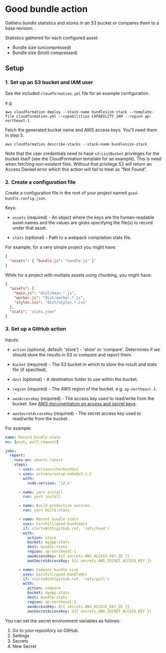 # Good bundle action

Gathers bundle statistics and stores in an S3 bucket or compares them to a base revision.

Statistics gathered for each configured asset:

- Bundle size (uncompressed)
- Bundle size (brotli compressed)

## Setup

### 1. Set up an S3 bucket and IAM user

See the included `cloudformation.yml` file for an example configuration.

e.g.

```console
aws cloudformation deploy --stack-name bundlesize-stack --template-file cloudformation.yml --capabilities CAPABILITY_IAM --region ap-northeast-1
```

Fetch the generated bucket name and AWS access keys. You'll need them in step 3.

```console
aws cloudformation describe-stacks --stack-name bundlesize-stack
```

Note that the user credentials need to have `s3:ListBucket` privileges for the
bucket itself (see the CloudFormation template for an example). This is need
when fetching non-existent files. Without that privilege S3 will return an
Access Denied error which this action will fail to treat as "Not Found".

### 2. Create a configuration file

Create a configuration file in the root of your project named `good-bundle.config.json`.

Keys:

- `assets` (required) - An object where the keys are the human-readable asset
  names and the values are globs specifying the file(s) to record under that asset.

- `stats` (optional) - Path to a webpack compilation stats file.

For example, for a very simple project you might have:

```json
{
  "assets": { "bundle.js": "bundle.js" }`
}
```

While for a project with multiple assets using chunking, you might have:

```json
{
  "assets": {
    "main.js": "dist/main.*.js",
    "worker.js": "dist/worker.*.js",
    "styles.css": "dist/styles.*.css"
  },
  "stats": "stats.json"
}
```

### 3. Set up a GitHub action

Inputs:

- `action` (optional, default: 'store') - 'store' or 'compare'.
  Determines if we should store the results in S3 or compare and report them.

- `bucket` (required) - The S3 bucket in which to store the result and stats file
  (if specified).

- `dest` (optional) - A destination folder to use within the bucket.

- `region` (required) - The AWS region of the bucket, e.g. `ap-northeast-1`.

- `awsAccessKey` (required) - The access key used to read/write from the
  bucket. See [AWS documentation on access and secret
  keys](https://docs.aws.amazon.com/general/latest/gr/aws-sec-cred-types.html#access-keys-and-secret-access-keys).

- `awsSecretAccessKey` (required) - The secret access key used to read/write
  from the bucket.

For example:

```yaml
name: Record bundle stats
on: [push, pull_request]

jobs:
  report:
    runs-on: ubuntu-latest
    steps:
      - uses: actions/checkout@v2
      - uses: actions/setup-node@v2.1.2
        with:
          node-version: '12.x'

      - name: yarn install
        run: yarn install

      - name: Build production version
        run: yarn build:stats

      - name: Record bundle stats
        uses: birchill/good-bundle@v1
        if: startsWith(github.ref, 'refs/head')
        with:
          action: store
          bucket: myapp-stats
          dest: bundle-stats
          region: ap-northeast-1
          awsAccessKey: ${{ secrets.AWS_ACCESS_KEY_ID }}
          awsSecretAccessKey: ${{ secrets.AWS_SECRET_ACCESS_KEY }}

      - name: Compare bundle size
        uses: birchill/good-bundle@v1
        if: startsWith(github.ref, 'refs/pull')
        with:
          action: compare
          bucket: myapp-stats
          dest: bundle-stats
          region: ap-northeast-1
          awsAccessKey: ${{ secrets.AWS_ACCESS_KEY_ID }}
          awsSecretAccessKey: ${{ secrets.AWS_SECRET_ACCESS_KEY }}
```

You can set the secret environment variables as follows:

1.  Go to your repository on GitHub.
1.  Settings
1.  Secrets
1.  New Secret
